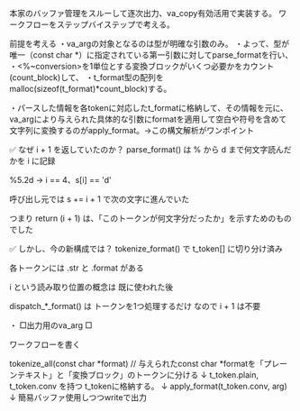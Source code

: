 本家のバッファ管理をスルーして逐次出力、va_copy有効活用で実装する。
ワークフローをステップバイステップで考える。

前提を考える
・va_argの対象となるのは型が明確な引数のみ。
・よって、型が唯一（const char *）に指定されている第一引数に対してparse_formatを行い、
・<%~conversion>を1単位とする変換ブロックがいくつ必要かをカウント(count_block)して、
・t_format型の配列をmalloc(sizeof(t_format)*count_block)する。

・パースした情報を各tokenに対応したt_formatに格納して、その情報を元に、va_argにより与えられた具体的な引数にformatを適用して空白や符号を含めて文字列に変換するのがapply_format。→この構文解析がワンポイント



✅ なぜ i + 1 を返していたのか？
parse_format() は % から d まで何文字読んだかを i に記録

%5.2d → i == 4、s[i] == 'd'

呼び出し元では s += i + 1 で次の文字に進んでいた

つまり return (i + 1) は、「このトークンが何文字分だったか」を示すためのものでした

✅ しかし、今の新構成では？
tokenize_format() で t_token[] に切り分け済み

各トークンには .str と .format がある

i という読み取り位置の概念は 既に使われた後

dispatch_*_format() は トークンを1つ処理するだけ なので i + 1 は不要




・
□出力用のva_arg
□

ワークフローを書く

tokenize_all(const char *format) // 与えられたconst char *formatを「プレーンテキスト」と「変換ブロック」のトークンに分ける
↓
t_token.plain, t_token.conv を持つ t_tokenに格納する。
↓
apply_format(t_token.conv, arg)
↓
簡易バッファ使用しつつwriteで出力
